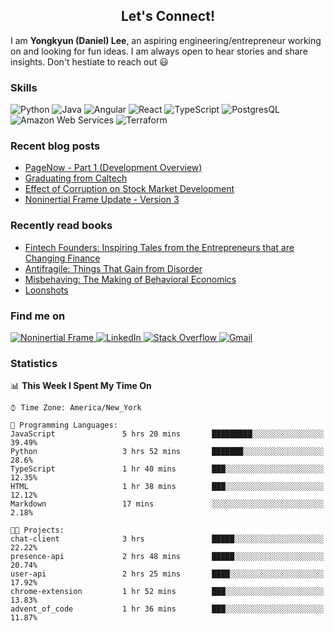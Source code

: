 <h2 align="center">Let's Connect!</h2>

I am **Yongkyun (Daniel) Lee**, an aspiring engineering/entrepreneur working on and looking for fun ideas. I am always open to hear stories and share insights. Don't hestiate to reach out 😃

<!-- ### Experiences

<p>
    <a href="https://pagenow.io" target="_blank">
        <img alt="Pagenow" src="./assets/PageNow.png" width="15" />
    </a>
    <a href="https://pagenow.io" target="_blank">PageNow</a>, 
    <i>Founder/Head Engineer</i> (Jul, 2021 - Present)
</p>

<p>
    <a href="https://www.goldmansachs.com" target="_blank">
        <img alt="Goldman Sachs" src="./assets/GoldmanSachs.png" width="15"/>
    </a>
    <a href="https://www.goldmansachs.com" target="_blank">Goldman Sachs</a>, <i>Analyst</i> (Jul, 2021 - Present)
</p>

<p>
    <a href="https://lablup.com/" target="_blank">
        <img alt="Lablup" src="./assets/Lablup.png" width="15" />
    </a>
    <a href="https://lablup.com/" target="_blank">Lablup Inc.</a>, <i>Software Engineer Intern</i> (Aug, 2020 - Sep, 2020)
</p>

<p>
    <a href="https://onclusive.com" target="_blank">
        <img alt="Onclusive" src="./assets/Onclusive.png" width="15"/>
    </a>
    <a href="https://onclusive.com" target="_blank">Onclusive</a>, <i>Software Engineer Intern</i> (Jun, 2019 - Sep, 2019)
</p>

<p>
    <a href="https://www.navercorp.com/" target="_blank">
        <img alt="Naver" src="./assets/Naver.png" width="15"/>
    </a>
    <a href="https://www.navercorp.com/" target="_blank">Naver</a>, <i>AI Research Intern Intern</i> (Jun, 2018 - Sep, 2018)
</p> -->

### Skills

<p>
<img alt="Python" src="https://img.shields.io/badge/-Python-2b6ea3?style=flat-square&logo=Python&logoColor=white" />
<img alt="Java" src="https://img.shields.io/badge/Java-ED8B00?style=flat-square&logo=java&logoColor=white" />
<img alt="Angular" src="https://img.shields.io/badge/Angular-A6120D?style=flat-square&logo=angular&logoColor=white" />
<img alt="React" src="https://img.shields.io/badge/React-20232A?style=flat-square&logo=react&logoColor=61DAFB" />
<img alt="TypeScript" src="https://img.shields.io/badge/-TypeScript-007ACC?style=flat-square&logo=typescript&logoColor=white" />
<img alt="PostgresQL" src="https://img.shields.io/badge/PostgreSQL-316192?style=flat-square&logo=postgresql&logoColor=white" />
<img alt="Amazon Web Services" src="https://img.shields.io/badge/-AWS-232F3E?style=flat-square&logo=amazon-aws&logoColor=white" />
<img alt="Terraform" src="https://img.shields.io/badge/terraform-%235835CC.svg?style=flat-square&logo=terraform&logoColor=white" />
</p>
    
### Recent blog posts

* [PageNow - Part 1 (Development Overview)](https://noninertialframe.com/blog/PageNow%20-%20Part%201%20%28Development%20Overview%29)
* [Graduating from Caltech](https://noninertialframe.com/blog/Graduating%20from%20Caltech)
* [Effect of Corruption on Stock Market Development](https://noninertialframe.com/blog/Effect%20of%20Corruption%20on%20Stock%20Market%20Development)
* [Noninertial Frame Update - Version 3](https://noninertialframe.com/blog/Noninertial%20Frame%20Update%20-%20Version%203)

### Recently read books

* [Fintech Founders: Inspiring Tales from the Entrepreneurs that are Changing Finance](https://www.goodreads.com/book/show/49505988-fintech-founders)
* [Antifragile: Things That Gain from Disorder](https://www.goodreads.com/book/show/13530973-antifragile)
* [Misbehaving: The Making of Behavioral Economics](https://www.goodreads.com/book/show/26530355-misbehaving)
* [Loonshots](https://www.goodreads.com/book/show/39863447-loonshots)

### Find me on

<a href="https://wwww.noninertialframe.com" target="_blank">
    <img alt="Noninertial Frame" src="https://img.shields.io/badge/-Noninertial Frame-65737e?style=flat-square&logoColor=">
</a>
<a href="https://www.linkedin.com/in/yongkyunlee/" target="_blank">
    <img alt="LinkedIn" src="https://img.shields.io/badge/LinkedIn-0077B5?style=flat-square&logo=linkedin&logoColor=white" />
</a>
<a href="https://stackoverflow.com/users/14090412/noninertialframe" target="_blank">
    <img alt="Stack Overflow" src="https://img.shields.io/badge/Stack_Overflow-FE7A16?style=flat-square&logo=stack-overflow&logoColor=white" />
</a>
<a href="mailto:yonkyun.daniel.lee@gmail.com">
    <img alt="Gmail" src="https://img.shields.io/badge/Gmail-D14836?style=flat-square&logo=gmail&logoColor=white" />
</a>

### Statistics

<!--START_SECTION:waka-->
📊 **This Week I Spent My Time On** 

```text
⌚︎ Time Zone: America/New_York

💬 Programming Languages: 
JavaScript               5 hrs 20 mins       █████████░░░░░░░░░░░░░░░░   39.49% 
Python                   3 hrs 52 mins       ███████░░░░░░░░░░░░░░░░░░   28.6% 
TypeScript               1 hr 40 mins        ███░░░░░░░░░░░░░░░░░░░░░░   12.35% 
HTML                     1 hr 38 mins        ███░░░░░░░░░░░░░░░░░░░░░░   12.12% 
Markdown                 17 mins             ░░░░░░░░░░░░░░░░░░░░░░░░░   2.18%

🐱‍💻 Projects: 
chat-client              3 hrs               █████░░░░░░░░░░░░░░░░░░░░   22.22% 
presence-api             2 hrs 48 mins       █████░░░░░░░░░░░░░░░░░░░░   20.74% 
user-api                 2 hrs 25 mins       ████░░░░░░░░░░░░░░░░░░░░░   17.92% 
chrome-extension         1 hr 52 mins        ███░░░░░░░░░░░░░░░░░░░░░░   13.83% 
advent_of_code           1 hr 36 mins        ███░░░░░░░░░░░░░░░░░░░░░░   11.87%

```


<!--END_SECTION:waka-->

